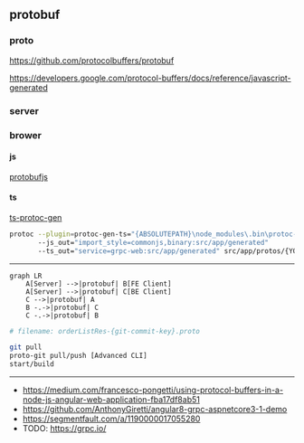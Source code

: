 ## protobuf

### proto

https://github.com/protocolbuffers/protobuf

https://developers.google.com/protocol-buffers/docs/reference/javascript-generated

### server

### brower

#### js

[protobufjs](https://www.npmjs.com/package/protobufjs)

#### ts

[ts-protoc-gen](https://www.npmjs.com/package/ts-protoc-gen)

```bash
protoc --plugin=protoc-gen-ts="{ABSOLUTEPATH}\node_modules\.bin\protoc-gen-ts.cmd"
       --js_out="import_style=commonjs,binary:src/app/generated"
       --ts_out="service=grpc-web:src/app/generated" src/app/protos/{YOURPROTOFILENAME}.proto
```

---

```mermaid
graph LR
	A[Server] -->|protobuf| B[FE Client]
	A[Server] -->|protobuf| C[BE Client]
	C -->|protobuf| A
	B -.->|protobuf| C
	C -.->|protobuf| B
```

```bash
# filename: orderListRes-{git-commit-key}.proto

git pull
proto-git pull/push [Advanced CLI]
start/build
```

---

- https://medium.com/francesco-pongetti/using-protocol-buffers-in-a-node-js-angular-web-application-fba17df8ab51
- https://github.com/AnthonyGiretti/angular8-grpc-aspnetcore3-1-demo
- https://segmentfault.com/a/1190000017055280
- TODO: <https://grpc.io/>
